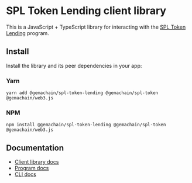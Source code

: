 # SPL Token Lending client library

This is a JavaScript + TypeScript library for interacting with the [SPL Token Lending](https://github.com/gemacoin/gemachain.git/tree/master/token-lending) program.

## Install

Install the library and its peer dependencies in your app:

### Yarn
```shell
yarn add @gemachain/spl-token-lending @gemachain/spl-token @gemachain/web3.js
```

### NPM
```shell
npm install @gemachain/spl-token-lending @gemachain/spl-token @gemachain/web3.js
```

## Documentation

- [Client library docs](https://gemachain-labs.github.io/gemachain-program-library/token-lending/)
- [Program docs](https://github.com/gemacoin/gemachain.git/tree/master/token-lending)
- [CLI docs](https://github.com/gemacoin/gemachain.git/tree/master/token-lending/cli)
